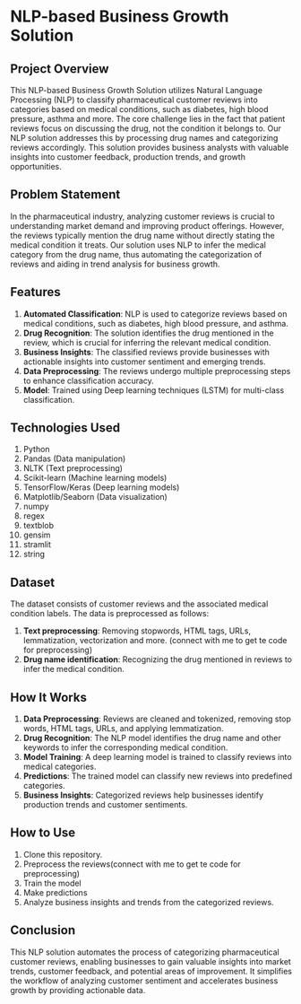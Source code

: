 # NLP-based Business Growth Solution
## Project Overview

This NLP-based Business Growth Solution utilizes Natural Language Processing (NLP) to classify pharmaceutical customer reviews into categories based on medical conditions, such as diabetes, high blood pressure, asthma and more. The core challenge lies in the fact that patient reviews focus on discussing the drug, not the condition it belongs to. Our NLP solution addresses this by processing drug names and categorizing reviews accordingly. This solution provides business analysts with valuable insights into customer feedback, 
production trends, and growth opportunities.

## Problem Statement
In the pharmaceutical industry, analyzing customer reviews is crucial to understanding market demand and improving product offerings. However, the reviews typically mention the drug name without directly stating the medical condition it treats. Our solution uses NLP 
to infer the medical category from the drug name, thus automating the categorization of reviews and aiding in trend analysis for business growth.

## Features
1. **Automated Classification**: NLP is used to categorize reviews based on medical conditions, such as diabetes, high blood pressure, and asthma.
2. **Drug Recognition**: The solution identifies the drug mentioned in the review, which is crucial for inferring the relevant medical condition.
3. **Business Insights**: The classified reviews provide businesses with actionable insights into customer sentiment and emerging trends.
4. **Data Preprocessing**: The reviews undergo multiple preprocessing steps to enhance classification accuracy.
5. **Model**: Trained using Deep learning techniques (LSTM) for multi-class classification.

## Technologies Used
1. Python
2. Pandas (Data manipulation)
3. NLTK (Text preprocessing)
4. Scikit-learn (Machine learning models)
5. TensorFlow/Keras (Deep learning models)
6. Matplotlib/Seaborn (Data visualization)
7. numpy
8. regex
9. textblob
10. gensim
11. stramlit
12. string

## Dataset
The dataset consists of customer reviews and the associated medical condition labels. The data is preprocessed as follows:

1. **Text preprocessing**: Removing stopwords, HTML tags, URLs, lemmatization, vectorization and more. (connect with me to get te code for preprocessing)
2. **Drug name identification**: Recognizing the drug mentioned in reviews to infer the medical condition.


## How It Works
1. **Data Preprocessing**: Reviews are cleaned and tokenized, removing stop words, HTML tags, URLs, and applying lemmatization.
2. **Drug Recognition**: The NLP model identifies the drug name and other keywords to infer the corresponding medical condition.
3. **Model Training**: A deep learning model is trained to classify reviews into medical categories.
4. **Predictions**: The trained model can classify new reviews into predefined categories.
5. **Business Insights**: Categorized reviews help businesses identify production trends and customer sentiments.

## How to Use
1. Clone this repository.
2. Preprocess the reviews(connect with me to get te code for preprocessing)
3. Train the model 
4. Make predictions 
5. Analyze business insights and trends from the categorized reviews.

## Conclusion
This NLP solution automates the process of categorizing pharmaceutical customer reviews, enabling businesses to gain valuable insights into market trends, customer feedback, and potential areas of improvement. It simplifies the workflow of analyzing customer sentiment and accelerates business growth by providing actionable data.

